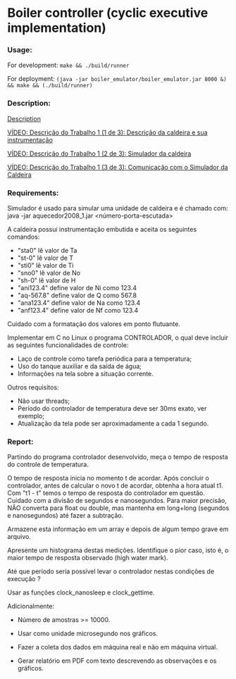 # Boiler controller (cyclic executive implementation)

### Usage:

For development: `make && ./build/runner`

For deployment: `(java -jar boiler_emulator/boiler_emulator.jar 8000 &) && make && (./build/runner)`


### Description:

[Description](http://www.romulosilvadeoliveira.eng.br/livrotemporeal/Trabalhos/controle-caldeira-2.pdf)

[VÍDEO: Descrição do Trabalho 1 (1 de 3): Descrição da caldeira e sua instrumentação](https://www.youtube.com/watch?v=ZPSq4zozfTE)

[VÍDEO: Descrição do Trabalho 1 (2 de 3): Simulador da caldeira](https://www.youtube.com/watch?v=cgnx3cxVuDU)

[VÍDEO: Descrição do Trabalho 1 (3 de 3): Comunicação com o Simulador da Caldeira](https://www.youtube.com/watch?v=RQhIx62PV_0)


### Requirements:

Simulador é usado para simular uma unidade de caldeira e é chamado com:
java -jar aquecedor2008_1.jar <número-porta-escutada>

A caldeira possui instrumentação embutida e aceita os seguintes comandos:
- "sta0" lê valor de Ta
- "st-0" lê valor de T
- "sti0" lê valor de Ti
- "sno0" lê valor de No
- "sh-0" lê valor de H
- "ani123.4" define valor de Ni como 123.4
- "aq-567.8" define valor de Q como 567.8
- "ana123.4" define valor de Na como 123.4
- "anf123.4" define valor de Nf como 123.4

Cuidado com a formatação dos valores em ponto flutuante.

Implementar em C no Linux o programa CONTROLADOR, o qual deve incluir as seguintes funcionalidades de controle:

- Laço de controle como tarefa periódica para a temperatura;
- Uso do tanque auxiliar e da saída de água;
- Informações na tela sobre a situação corrente.

Outros requisitos:
- Não usar threads;
- Período do controlador de temperatura deve ser 30ms exato, ver exemplo;
- Atualização da tela pode ser aproximadamente a cada 1 segundo.


### Report:

Partindo do programa controlador desenvolvido, meça o tempo de resposta do controle de temperatura.

O tempo de resposta inicia no momento t de acordar. Após concluir o controlador, antes de calcular o novo t de acordar, obtenha a hora atual t1. Com "t1 - t" temos o tempo de resposta do controlador em questão. Cuidado com a divisão de segundos e nanosegundos. Para maior precisão, NÃO converta para float ou double, mas mantenha em long+long (segundos e nanosegundos) até fazer a subtração.

Armazene esta informação em um array e depois de algum tempo grave em arquivo.

Apresente um histograma destas medições. Identifique o pior caso, isto é, o maior tempo de resposta observado (high water mark).

Até que período seria possível levar o controlador nestas condições de execução ?

Usar as funções clock_nanosleep e clock_gettime.

Adicionalmente:

- Número de amostras >= 10000.

- Usar como unidade microsegundo nos gráficos.

- Fazer a coleta dos dados em máquina real e não em máquina virtual.

- Gerar relatório em PDF com texto descrevendo as observações e os gráficos.

